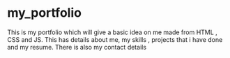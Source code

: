 # my_portfolio
This is my portfolio which will give a basic idea on me made from HTML , CSS and JS. This has details about me, my skills , projects that i have done and my resume. There is also my contact details  
